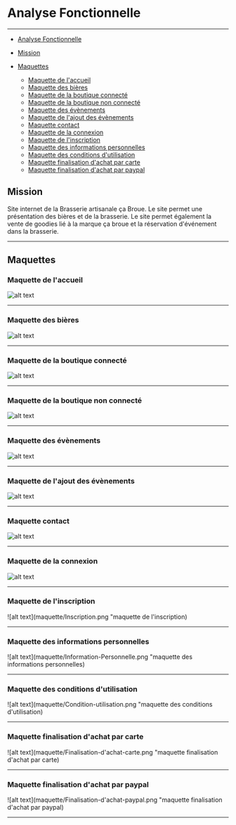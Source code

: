 # Analyse Fonctionnelle

---
<!-- MDTOC maxdepth:6 firsth1:1 numbering:0 flatten:0 bullets:1 updateOnSave:1 -->

- [Analyse Fonctionnelle](#analyse-fonctionnelle)

- [Mission](#mission)

- [Maquettes](#maquettes)
    - [Maquette de l'accueil](#maquette-de-laccueil)
    - [Maquette des bières](#maquette-des-bieres)
    - [Maquette de la boutique connecté](#maquette-de-la-boutique-connecter)
    - [Maquette de la boutique non connecté](#maquette-de-la-boutique-non-connecter)
    - [Maquette des évènements](#maquette-des-evenements)
    - [Maquette de l'ajout des évènements](#maquette-de-lajout-des-evenements)
    - [Maquette contact](#maquette-contact)
    - [Maquette de la connexion](#maquette-de-la-connexion)
    - [Maquette de l'inscription](#maquette-de-linscription)
    - [Maquette des informations personnelles](#maquette-des-informations-personnelles)
    - [Maquette des conditions d'utilisation](#maquette-des-conditions-dutilisation)
    - [Maquette finalisation d'achat par carte](#maquette-finalisation-achat-par-carte)
    - [Maquette finalisation d'achat par paypal](#maquette-finalisation-achat-par-paypal)
<!-- /MDTOC -->

## Mission

Site internet de la Brasserie artisanale ça Broue. Le site permet une présentation des bières et de la brasserie. Le site permet également la vente de goodies lié à la marque ça broue et la réservation d'événement dans la brasserie. 

---

## Maquettes

### Maquette de l'accueil
![alt text](maquette/accueil.png "maquette de l'accueil")

---

### Maquette des bières
![alt text](maquette/biere.png "maquette des bière")

---

### Maquette de la boutique connecté
![alt text](maquette/boutique-connecter.png "maquette de la boutique connecté")


---

### Maquette de la boutique non connecté
![alt text](maquette/boutique-non-connecter.png "maquette de la boutique non connecté")

---

### Maquette des évènements
![alt text](maquette/evenement.png "maquette des évènements")

---

### Maquette de l'ajout des évènements
![alt text](maquette/ajout-un-evenement.png "maquette de l'ajout des évènements")

---

### Maquette contact
![alt text](maquette/contact.png "maquette contact")

---

### Maquette de la connexion
![alt text](maquette/connexion.png "maquette de la connexion")

---

### Maquette de l'inscription
![alt text](maquette/Inscription.png "maquette de l'inscription)

---

### Maquette des informations personnelles
![alt text](maquette/Information-Personnelle.png "maquette des informations personnelles)

---

### Maquette des conditions d'utilisation
![alt text](maquette/Condition-utilisation.png "maquette des conditions d'utilisation)

---

### Maquette finalisation d'achat par carte
![alt text](maquette/Finalisation-d'achat-carte.png "maquette finalisation d'achat par carte)

---

### Maquette finalisation d'achat par paypal
![alt text](maquette/Finalisation-d'achat-paypal.png "maquette finalisation d'achat par paypal)

---


